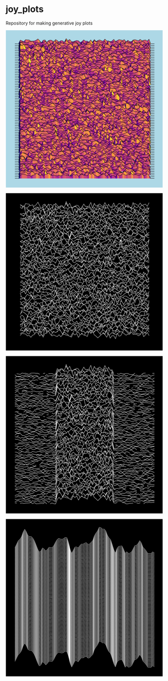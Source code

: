 # joy_plots
Repository for making generative joy plots

![colourful style of joy plot](outputs/colourful_1.png)

![classic style of joy plot](outputs/classic_1.png)

![Trying to replicate Joy Division album](outputs/classic_2.png)

![Using perlin noise to generate elevation](outputs/perlin_joy_1.png)
